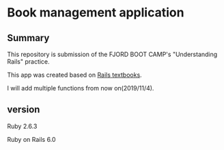 # Book management application

## Summary
This repository is submission of the FJORD BOOT CAMP's "Understanding Rails" practice.

This app was created based on [Rails textbooks](http://igarashikuniaki.net/rails_textbook/).

I will add multiple functions from now on(2019/11/4).

## version
Ruby 2.6.3

Ruby on Rails 6.0
